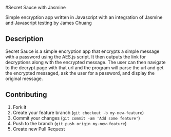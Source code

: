 #Secret Sauce with Jasmine

Simple encryption app written in Javascript with an integration of Jasmine and Javascript testing
by James Chuang

## Description
Secret Sauce is a simple encryption app that encrypts a simple message with a password using the AES.js script. It then outputs the link for decryptions along with the encrypted message. The user can then navigate to the decrypt page with that url and the program will parse the url and get the encrypted messaged, ask the user for a password, and display the original message.

## Contributing

1. Fork it
2. Create your feature branch (`git checkout -b my-new-feature`)
3. Commit your changes (`git commit -am 'Add some feature'`)
4. Push to the branch (`git push origin my-new-feature`)
5. Create new Pull Request

[1]: http://emberjs.com/guides/

